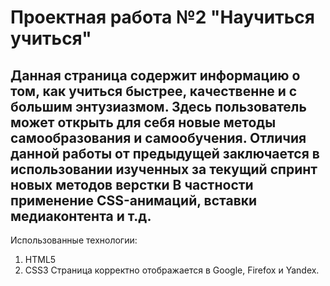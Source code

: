 # Проектная работа №2 "Научиться учиться"

Данная страница содержит информацию о том, как учиться быстрее, качественне и с большим энтузиазмом.
Здесь пользователь может открыть для себя новые методы самообразования и самообучения.
Отличия данной работы от предыдущей  заключается в использовании изученных за текущий спринт новых методов верстки
В частности применение CSS-анимаций, вставки медиаконтента и т.д.
--------
Использованные технологии:
1. HTML5
2. CSS3
Страница корректно отображается в Google, Firefox и Yandex.
